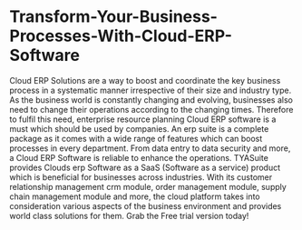# Transform-Your-Business-Processes-With-Cloud-ERP-Software
Cloud ERP Solutions are a way to boost and coordinate the key business process in a systematic manner irrespective of their size and industry type. As the business world is constantly changing and evolving, businesses also need to change their operations according to the changing times. Therefore to fulfil this need, enterprise resource planning  Cloud ERP software is a must which should be used by companies. An erp suite is a complete package as it comes with a wide range of features which can boost processes in every department. From data entry to data security and more, a Cloud ERP Software is reliable to enhance the operations. TYASuite provides Clouds  erp Software as a SaaS (Software as a service) product which is beneficial for businesses across industries. With its customer relationship management crm module, order management module, supply chain management module and more, the cloud platform takes into consideration various aspects of the business environment and provides world class solutions for them. Grab the Free trial version today!
